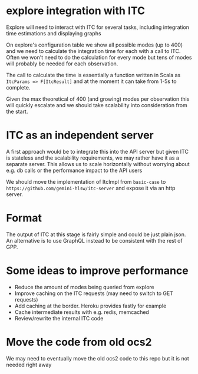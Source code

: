 # explore integration with ITC

Explore will need to interact with ITC for several tasks, including integration
time estimations and displaying graphs

On explore's configuration table we show all possible modes (up to 400) and we need
to calculate the integration time for each with a call to ITC. Often we won't need to do the
calculation for every mode but tens of modes will probably be needed for each observation.

The call to calculate the time is essentially a function written in Scala as `ItcParams => F[ItcResult]`
and at the moment it can take from 1-5s to complete. 

Given the max theoretical of 400 (and growing) modes per observation this will quickly escalate and
we should take scalability into consideration from the start.

# ITC as an independent server
A first approach would be to integrate this into the API server but given ITC is stateless and the 
scalability requirements, we may rather have it as a separate server. This allows us to scale 
horizontally without worrying about e.g. db calls or the performance impact to the API users

We should move the implementation of ItcImpl from `basic-case` to `https://github.com/gemini-hlsw/itc-server`
and expose it via an http server.

# Format

The output of ITC at this stage is fairly simple and could be just plain json. An alternative is to
use GraphQL instead to be consistent with the rest of GPP.

# Some ideas to improve performance

* Reduce the amount of modes being queried from explore
* Improve caching on the ITC requests (may need to switch to GET requests)
* Add caching at the border. Heroku provides fastly for example
* Cache intermediate results with e.g. redis, memcached
* Review/rewrite the internal ITC code

# Move the code from old ocs2
We may need to eventually move the old ocs2 code to this repo but it is not needed right away

